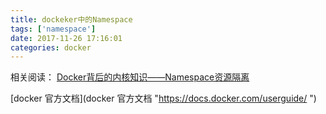```yaml
---
title: dockeker中的Namespace
tags: ['namespace']
date: 2017-11-26 17:16:01
categories: docker
---
```




相关阅读：
[Docker背后的内核知识——Namespace资源隔离](Docker背后的内核知识——Namespace资源隔离 "http://www.infoq.com/cn/articles/docker-kernel-knowledge-namespace-resource-isolation?utm_source=infoq&utm_campaign=user_page&utm_medium=link")

[docker 官方文档](docker 官方文档 "https://docs.docker.com/userguide/ ")